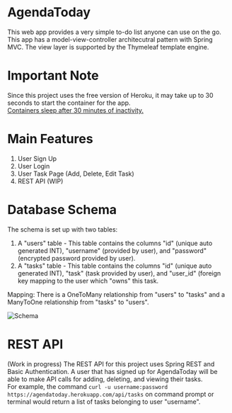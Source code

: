 # AgendaToday
This web app provides a very simple to-do list anyone can use on the go. This app has a model-view-controller architecutral pattern with Spring MVC. The view layer is supported by the Thymeleaf template engine. 

# Important Note
Since this project uses the free version of Heroku, it may take up to 30 seconds to start the container for the app.  
[Containers sleep after 30 minutes of inactivity.](https://www.heroku.com/dynos#:~:text=Sleeps%20after%2030%20mins%20of%20inactivity%2C%20otherwise%20always%20on%20depending%20on%20your%20remaining%20monthly%20free%20dyno%20hours.)


# Main Features
1. User Sign Up
2. User Login
3. User Task Page (Add, Delete, Edit Task)
4. REST API (WIP)

# Database Schema
The schema is set up with two tables: 
1. A "users" table - This table contains the columns "id" (unique auto generated INT), "username" (provided by user), and "password" (encrypted password provided by user).
2. A "tasks" table - This table contains the columns "id" (unique auto generated INT), "task" (task provided by user), 
   and "user_id" (foreign key mapping to the user which "owns" this task.

Mapping:
There is a OneToMany relationship from "users" to "tasks" and a ManyToOne relationship from "tasks" to "users".

![Schema](https://imgur.com/0AVpImg.png)

# REST API
(Work in progress)
The REST API for this project uses Spring REST and Basic Authentication. A user that has signed up for AgendaToday will be able to make API calls for adding, deleting, and viewing their tasks.  
For example, the command `curl -u username:password https://agendatoday.herokuapp.com/api/tasks` on command prompt or terminal would return a list of tasks belonging to user "username".
